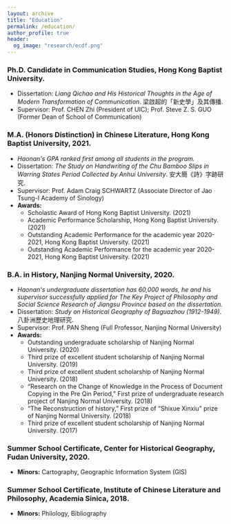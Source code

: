 ```yaml
---
layout: archive
title: "Education"
permalink: /education/
author_profile: true
header:
  og_image: "research/ecdf.png"
---
```


### Ph.D. Candidate in Communication Studies, Hong Kong Baptist University. 

- Dissertation: *Liang Qichao and His Historical Thoughts in the Age of Modern Transformation of Communication*. 梁啟超的「新史學」及其傳播.
- Supervisor: Prof. CHEN Zhi (President of UIC); Prof. Steve Z. S. GUO (Former Dean of School of Communication)

### M.A. (Honors Distinction) in Chinese Literature, Hong Kong Baptist University, 2021.

- *Haonan's GPA ranked first among all students in the program.*
- Dissertation: *The Study on Handwriting of the Chu Bamboo Slips in Warring States Period Collected by Anhui University*. 安大簡《詩》字跡研究.
- Supervisor: Prof. Adam Craig SCHWARTZ (Associate Director of Jao Tsung-I Academy of Sinology)
- **Awards:**
  - Scholastic Award of Hong Kong Baptist University. (2021)
  - Academic Performance Scholarship, Hong Kong Baptist University. (2021)
  - Outstanding Academic Performance for the academic year 2020-2021, Hong Kong Baptist University. (2021)
  - Outstanding Academic Performance for the academic year 2020-2021, Hong Kong Baptist University. (2021)

### B.A. in History, Nanjing Normal University, 2020. 

- *Haonan's undergraduate dissertation has 60,000 words, he and his supervisor successfully applied for The Key Project of Philosophy and Social Science Research of Jiangsu Province based on the dissertation.*
- Dissertation: *Study on Historical Geography of Baguazhou (1912-1949)*. 八卦洲歷史地理研究.
- Supervisor: Prof. PAN Sheng (Full Professor, Nanjing Normal University)
- **Awards:**
  - Outstanding undergraduate scholarship of Nanjing Normal University. (2020)
  - Third prize of excellent student scholarship of Nanjing Normal University. (2019)
  - Third prize of excellent student scholarship of Nanjing Normal University. (2018)
  - “Research on the Change of Knowledge in the Process of Document Copying in the Pre Qin Period,” First prize of undergraduate research project of Nanjing Normal University. (2018)
  - “The Reconstruction of history,” First prize of “Shixue Xinxiu” prize of Nanjing Normal University. (2018)
  - Third prize of excellent student scholarship of Nanjing Normal University. (2017)

### Summer School Certificate, Center for Historical Geography, Fudan University, 2020.

- **Minors:** Cartography, Geographic Information System (GIS)

### Summer School Certificate, Institute of Chinese Literature and Philosophy, Academia Sinica, 2018.

- **Minors:** Philology, Bibliography
